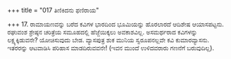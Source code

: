 +++
title = "017 ತಿಣಿಕಿದನು ಫಣಿರಾಯ"

+++
17. ರಾಮಾಯಣವನ್ನು ಬರೆದ ಕವಿಗಳ ಭಾರದಿಂದ ಭೂಮಿಯನ್ನು ಹೊರಲಾರದೆ ಆದಿಶೇಷ ಆಯಾಸಪಟ್ಟನು. ರಘುವಂಶ ಶ್ರೇಷ್ಠನ ಚರಿತ್ರೆಯ ಸಮೂಹದಲ್ಲಿ ಹೆಜ್ಜೆಯಿಕ್ಕಲು ಅವಕಾಶವಿಲ್ಲ. ಅಸಮರ್ಥರಾದ ಕವಿಗಳನ್ನು ಲಕ್ಷ್ಯಕ್ಕಿಡುವನೇ? ಯೋಚಿಸುವುದು ಬೇಡ. ವ್ಯಾಸಪುತ್ರ ಶುಕ ಮುನಿಯ ಸ್ವರೂಪನಲ್ಲವೇ ಕವಿ ಕುಮಾರವ್ಯಾಸನು. ಇತರರನ್ನು ಆಟವಾಡಿಸಿ ಪರಿಹಾಸ ಮಾಡದಿರುವವನೇ! (ಇವನ ಮುಂದೆ ಉಳಿದವರಾರು ಗಣನೆಗೆ ಬರುವುದಿಲ್ಲ).